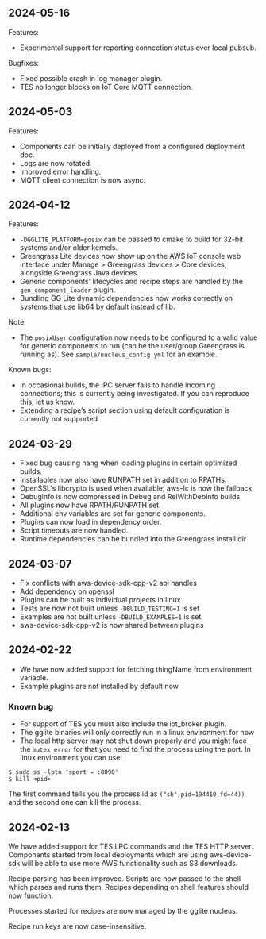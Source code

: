 ## 2024-05-16

Features:

- Experimental support for reporting connection status over local pubsub.

Bugfixes:

- Fixed possible crash in log manager plugin.
- TES no longer blocks on IoT Core MQTT connection.

## 2024-05-03

Features:

- Components can be initially deployed from a configured deployment doc.
- Logs are now rotated.
- Improved error handling.
- MQTT client connection is now async.

## 2024-04-12

Features:

- `-DGGLITE_PLATFORM=posix` can be passed to cmake to build for 32-bit systems
  and/or older kernels.
- Greengrass Lite devices now show up on the AWS IoT console web interface under
  Manage > Greengrass devices > Core devices, alongside Greengrass Java devices.
- Generic components' lifecycles and recipe steps are handled by the
  `gen_component_loader` plugin.
- Bundling GG Lite dynamic dependencies now works correctly on systems that use
  lib64 by default instead of lib.

Note:

- The `posixUser` configuration now needs to be configured to a valid value for
  generic components to run (can be the user/group Greengrass is running as).
  See `sample/nucleus_config.yml` for an example.

Known bugs:

- In occasional builds, the IPC server fails to handle incoming connections;
  this is currently being investigated. If you can reproduce this, let us know.
- Extending a recipe’s script section using default configuration is currently
  not supported

## 2024-03-29

- Fixed bug causing hang when loading plugins in certain optimized builds.
- Installables now also have RUNPATH set in addition to RPATHs.
- OpenSSL's libcrypto is used when available; aws-lc is now the fallback.
- Debuginfo is now compressed in Debug and RelWithDebInfo builds.
- All plugins now have RPATH/RUNPATH set.
- Additional env variables are set for generic components.
- Plugins can now load in dependency order.
- Script timeouts are now handled.
- Runtime dependencies can be bundled into the Greengrass install dir

## 2024-03-07

- Fix conflicts with aws-device-sdk-cpp-v2 api handles
- Add dependency on openssl
- Plugins can be built as individual projects in linux
- Tests are now not built unless `-DBUILD_TESTING=1` is set
- Examples are not built unless `-DBUILD_EXAMPLES=1` is set
- aws-device-sdk-cpp-v2 is now shared between plugins

## 2024-02-22

- We have now added support for fetching thingName from environment variable.
- Example plugins are not installed by default now

### Known bug

- For support of TES you must also include the iot_broker plugin.
- The gglite binaries will only correctly run in a linux environment for now
- The local http server may not shut down properly and you might face the
  `mutex error` for that you need to find the process using the port. In linux
  environment you can use:

```
$ sudo ss -lptn 'sport = :8090'
$ kill <pid>
```

The first command tells you the process id as `("sh",pid=194410,fd=44))` and the
second one can kill the process.

## 2024-02-13

We have added support for TES LPC commands and the TES HTTP server. Components
started from local deployments which are using aws-device-sdk will be able to
use more AWS functionality such as S3 downloads.

Recipe parsing has been improved. Scripts are now passed to the shell which
parses and runs them. Recipes depending on shell features should now function.

Processes started for recipes are now managed by the gglite nucleus.

Recipe run keys are now case-insensitive.
